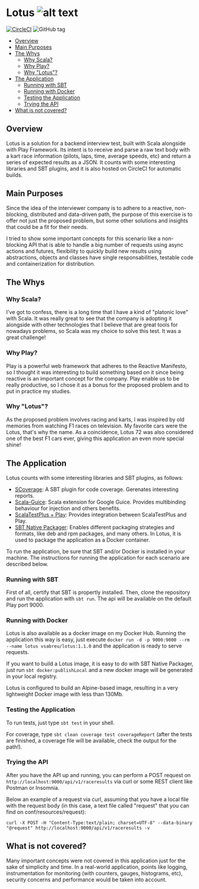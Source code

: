 # Lotus ![alt text](https://sc02.alicdn.com/kf/HTB1fz8uQXXXXXXgXpXX760XFXXXX/berg-pedal-go-kart-4-wheel-pedal.png_50x50.png "Lotus")
[![CircleCI](https://circleci.com/gh/vsabreu/lotus.svg?style=shield)](https://circleci.com/gh/vsabreu/lotus)
![GitHub tag](https://img.shields.io/github/tag/vsabreu/lotus.svg)

- [Overview](#overview)
- [Main Purposes](#main-purposes)
- [The Whys](#the-whys)
  * [Why Scala?](#why-scala)
  * [Why Play?](#why-play)
  * [Why "Lotus"?](#why-lotus)
- [The Application](#the-application)
  * [Running with SBT](#running-with-sbt)
  * [Running with Docker](#running-with-docker)
  * [Testing the Application](#testing-the-application)
  * [Trying the API](#trying-the-api)
- [What is not covered?](#what-is-not-covered)

## Overview
Lotus is a solution for a backend interview test, built with Scala alongside with Play Framework. Its intent is to receive and parse a raw text body with a kart race information (pilots, laps, time, average speeds, etc) and return a series of expected results as a JSON. It counts with some interesting libraries and SBT plugins, and it is also hosted on CircleCI for automatic builds.

## Main Purposes
Since the idea of the interviewer company is to adhere to a reactive, non-blocking, distributed and data-driven path, the purpose of this exercise is to offer not just the proposed problem, but some other solutions and insights that could be a fit for their needs.

I tried to show some important concepts for this scenario like a non-blocking API that is able to handle a big number of requests using async actions and futures, flexibility to quickly build new results using abstractions, objects and classes have single responsabilities, testable code and containerization for distribution.   

## The Whys
### Why Scala?
I've got to confess, there is a long time that I have a kind of "platonic love" with Scala. It was really great to see that the company is adopting it alongside with other technologies that I believe that are great tools for nowadays problems, so Scala was my choice to solve this test. It was a great challenge!

### Why Play?
Play is a powerful web framework that adheres to the Reactive Manifesto, so I thought it was interesting to build something based on it since being reactive is an important concept for the company. Play enable us to be really productive, so I chose it as a bonus for the proposed problem and to put in practice my studies.

### Why "Lotus"?
As the proposed problem involves racing and karts, I was inspired by old memories from watching F1 races on television. My favorite cars were the Lotus, that's why the name. As a coincidence, Lotus 72 was also considered one of the best F1 cars ever, giving this application an even more special shine!

## The Application
Lotus counts with some interesting libraries and SBT plugins, as follows:
* [SCoverage](https://github.com/scoverage/sbt-scoverage): A SBT plugin for code coverage. Gerenates interesting reports.
* [Scala-Guice](https://github.com/codingwell/scala-guice): Scala extension for Google Guice. Provides multibinding behaviour for injection and others benefits.
* [ScalaTestPlus + Play](https://github.com/playframework/scalatestplus-play): Provides integration between ScalaTestPlus and Play.
* [SBT Native Packager](https://www.scala-sbt.org/sbt-native-packager/): Enables different packaging strategies and formats, like deb and rpm packages, and many others. In Lotus, it is used to package the application as a Docker container.

To run the application, be sure that SBT and/or Docker is installed in your machine. The instructions for running the application for each scenario are described below.

### Running with SBT
First of all, certify that SBT is propertly installed. Then, clone the repository and run the application with `sbt run`. The api will be available on the default Play port 9000.

### Running with Docker
Lotus is also available as a docker image on my Docker Hub. Running the application this way is easy, just execute `docker run -d -p 9000:9000 --rm --name lotus vsabreu/lotus:1.1.0` and the application is ready to serve requests.

If you want to build a Lotus image, it is easy to do with SBT Native Packager, just run `sbt docker:publishLocal` and a new docker image will be generated in your local registry. 

Lotus is configured to build an Alpine-based image, resulting in a very lightweight Docker image with less than 130Mb.

### Testing the Application
To run tests, just type `sbt test` in your shell. 

For coverage, type `sbt clean coverage test coverageReport` (after the tests are finished, a coverage file will be available, check the output for the path!).

### Trying the API
After you have the API up and running, you can perform a POST request on `http://localhost:9000/api/v1/raceresults` via curl or some REST client like Postman or Insomnia.

Below an example of a request via curl, assuming that you have a local file with the request body (in this case, a text file called "request" that you can find on conf/resources/request):

`curl -X POST -H "Content-Type:text/plain; charset=UTF-8" --data-binary "@request" http://localhost:9000/api/v1/raceresults -v`

## What is not covered?
Many important concepts were not covered in this application just for the sake of simplicity and time. In a real-world application, points like logging, instrumentation for monitoring (with counters, gauges, histograms, etc), security concerns and performance would be taken into account.
